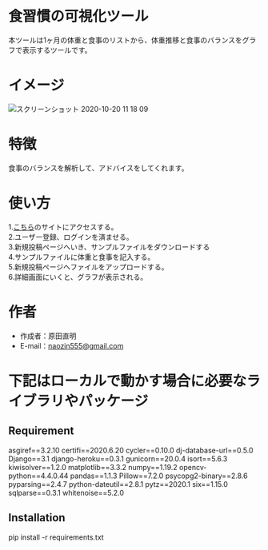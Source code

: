 # 食習慣の可視化ツール

本ツールは1ヶ月の体重と食事のリストから、体重推移と食事のバランスをグラフで表示するツールです。

# イメージ

![スクリーンショット 2020-10-20 11 18 09](https://user-images.githubusercontent.com/37050583/96532027-f567a600-12c5-11eb-8ff7-a4d9cb237bdf.png)

# 特徴

食事のバランスを解析して、アドバイスをしてくれます。

# 使い方

1.[こちら](https://food-habit-analyzer.herokuapp.com/signup/)のサイトにアクセスする。  
2.ユーザー登録、ログインを済ませる。  
3.新規投稿ページへいき、サンプルファイルをダウンロードする  
4.サンプルファイルに体重と食事を記入する。  
5.新規投稿ページへファイルをアップロードする。  
6.詳細画面にいくと、グラフが表示される。

# 作者

* 作成者：原田直明
* E-mail：naozin555@gmail.com

# 下記はローカルで動かす場合に必要なライブラリやパッケージ
## Requirement

asgiref==3.2.10
certifi==2020.6.20
cycler==0.10.0
dj-database-url==0.5.0
Django==3.1
django-heroku==0.3.1
gunicorn==20.0.4
isort==5.6.3
kiwisolver==1.2.0
matplotlib==3.3.2
numpy==1.19.2
opencv-python==4.4.0.44
pandas==1.1.3
Pillow==7.2.0
psycopg2-binary==2.8.6
pyparsing==2.4.7
python-dateutil==2.8.1
pytz==2020.1
six==1.15.0
sqlparse==0.3.1
whitenoise==5.2.0

## Installation

pip install -r requirements.txt

